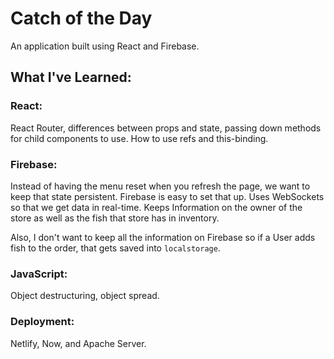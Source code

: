 # Catch of the Day
An application built using React and Firebase.

## What I've Learned:
### React:
React Router, differences between props and state, passing down methods for child components to use. How to use refs and this-binding. 
### Firebase:
Instead of having the menu reset when you refresh the page, we want to keep that state persistent. Firebase is easy to set that up. Uses WebSockets so that we get data in real-time. Keeps Information on the owner of the store as well as the fish that store has in inventory.

Also, I don't want to keep all the information on Firebase so if a User adds fish to the order, that gets saved into `localstorage`.

### JavaScript:
Object destructuring, object spread.
### Deployment:
Netlify, Now, and Apache Server.